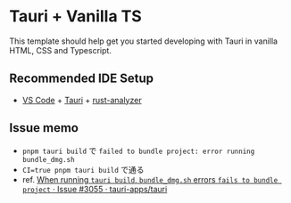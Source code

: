 # Tauri + Vanilla TS

This template should help get you started developing with Tauri in vanilla HTML, CSS and Typescript.

## Recommended IDE Setup

- [VS Code](https://code.visualstudio.com/) + [Tauri](https://marketplace.visualstudio.com/items?itemName=tauri-apps.tauri-vscode) + [rust-analyzer](https://marketplace.visualstudio.com/items?itemName=rust-lang.rust-analyzer)


## Issue memo

- `pnpm tauri build` で `failed to bundle project: error running bundle_dmg.sh`
- `CI=true pnpm tauri build` で通る
- ref. [When running `tauri build`, `bundle_dmg.sh` errors `fails to bundle project` · Issue #3055 · tauri-apps/tauri](https://github.com/tauri-apps/tauri/issues/3055)
